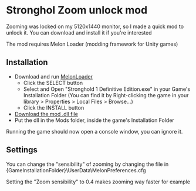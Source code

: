 # Stronghol Zoom unlock mod

Zooming was locked on my 5120x1440 monitor, so I made a quick mod to unlock it. You can download and install it if you're interested

The mod requires Melon Loader (modding framework for Unity games)

## Installation

- Download and run [MelonLoader](https://melonwiki.xyz/#/?id=automated-installation)
    - Click the SELECT button
    - Select and Open "Stronghold 1 Definitive Edition.exe" in your Game's Installation Folder (You can find it by Right-clicking the game in your library > Properties > Local Files > Browse...)
    - Click the INSTALL button
- [Download the mod .dll file](https://github.com/Oryss/StrongholdDEMod/releases/download/v1.0/StrongholdDeMod.dll)
- Put the dll in the Mods folder, inside the game's Installation Folder

Running the game should now open a console window, you can ignore it.

## Settings

You can change the "sensibility" of zooming by changing the file in {GameInstallationFolder}\UserData\MelonPreferences.cfg

Setting the "Zoom sensibility" to 0.4 makes zooming way faster for example
